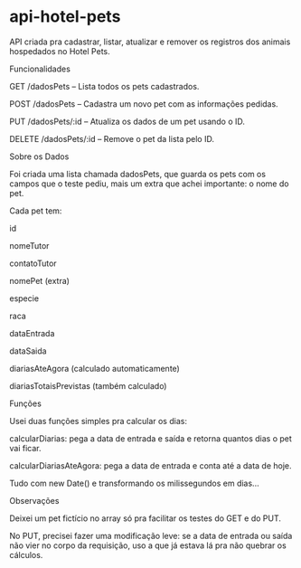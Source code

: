 # api-hotel-pets

API criada pra cadastrar, listar, atualizar e remover os registros dos animais hospedados no Hotel Pets.

Funcionalidades

GET /dadosPets – Lista todos os pets cadastrados.

POST /dadosPets – Cadastra um novo pet com as informações pedidas.

PUT /dadosPets/:id – Atualiza os dados de um pet usando o ID.

DELETE /dadosPets/:id – Remove o pet da lista pelo ID.


Sobre os Dados

Foi criada uma lista chamada dadosPets, que guarda os pets com os campos que o teste pediu, mais um extra que achei importante: o nome do pet.

Cada pet tem:

id

nomeTutor

contatoTutor

nomePet (extra)

especie

raca

dataEntrada

dataSaida

diariasAteAgora (calculado automaticamente)

diariasTotaisPrevistas (também calculado)


Funções

Usei duas funções simples pra calcular os dias:

calcularDiarias: pega a data de entrada e saída e retorna quantos dias o pet vai ficar.

calcularDiariasAteAgora: pega a data de entrada e conta até a data de hoje.


Tudo com new Date() e transformando os milissegundos em dias...

Observações

Deixei um pet fictício no array só pra facilitar os testes do GET e do PUT.

No PUT, precisei fazer uma modificação leve: se a data de entrada ou saída não vier no corpo da requisição, uso a que já estava lá pra não quebrar os cálculos.

